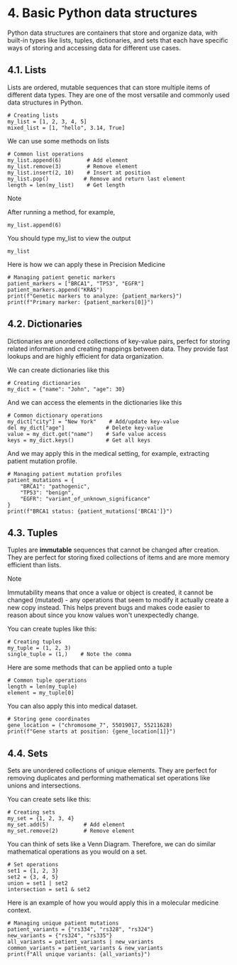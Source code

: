 # 4. Basic Python data structures 

Python data structures are containers that store and organize data, with built-in types like lists, tuples, dictionaries, and sets that each have specific ways of storing and accessing data for different use cases.

## 4.1. Lists

Lists are ordered, mutable sequences that can store multiple items of different data types. They are one of the most versatile and commonly used data structures in Python.

```
# Creating lists
my_list = [1, 2, 3, 4, 5]
mixed_list = [1, "hello", 3.14, True]
```

We can use some methods on lists

```
# Common list operations
my_list.append(6)        # Add element
my_list.remove(3)        # Remove element
my_list.insert(2, 10)    # Insert at position
my_list.pop()           # Remove and return last element
length = len(my_list)    # Get length
```

> [!NOTE]  
> After running a method, for example,
>
> ```
> my_list.append(6)
> ```
>
> You should type my_list to view the output
>
> ```
> my_list
> ```

Here is how we can apply these in Precision Medicine

```
# Managing patient genetic markers
patient_markers = ["BRCA1", "TP53", "EGFR"]
patient_markers.append("KRAS")
print(f"Genetic markers to analyze: {patient_markers}")
print(f"Primary marker: {patient_markers[0]}")
```

## 4.2. Dictionaries

Dictionaries are unordered collections of key-value pairs, perfect for storing related information and creating mappings between data. They provide fast lookups and are highly efficient for data organization.

We can create dictionaries like this

```
# Creating dictionaries
my_dict = {"name": "John", "age": 30}
```

And we can access the elements in the dictionaries like this

```
# Common dictionary operations
my_dict["city"] = "New York"    # Add/update key-value
del my_dict["age"]             # Delete key-value
value = my_dict.get("name")    # Safe value access
keys = my_dict.keys()          # Get all keys
```

And we may apply this in the medical setting, for example, extracting patient mutation profile. 

```
# Managing patient mutation profiles
patient_mutations = {
    "BRCA1": "pathogenic",
    "TP53": "benign",
    "EGFR": "variant_of_unknown_significance"
}
print(f"BRCA1 status: {patient_mutations['BRCA1']}")
```

## 4.3. Tuples

Tuples are **immutable** sequences that cannot be changed after creation. They are perfect for storing fixed collections of items and are more memory efficient than lists.

> [!NOTE]  
> Immutability means that once a value or object is created, it cannot be changed (mutated) - any operations that seem to modify it actually create a new copy instead. This helps prevent bugs and makes code easier to reason about since you know values won't unexpectedly change.

You can create tuples like this:

```
# Creating tuples
my_tuple = (1, 2, 3)
single_tuple = (1,)    # Note the comma
```

Here are some methods that can be applied onto a tuple

```
# Common tuple operations
length = len(my_tuple)
element = my_tuple[0]
```

You can also apply this into medical dataset.

```
# Storing gene coordinates
gene_location = ("chromosome_7", 55019017, 55211628)
print(f"Gene starts at position: {gene_location[1]}")
```

## 4.4. Sets

Sets are unordered collections of unique elements. They are perfect for removing duplicates and performing mathematical set operations like unions and intersections.

You can create sets like this:

```
# Creating sets
my_set = {1, 2, 3, 4}
my_set.add(5)           # Add element
my_set.remove(2)        # Remove element
```

You can think of sets like a Venn Diagram. Therefore, we can do similar mathematical operations as you would on a set. 

```
# Set operations
set1 = {1, 2, 3}
set2 = {3, 4, 5}
union = set1 | set2
intersection = set1 & set2
```

Here is an example of how you would apply this in a molecular medicine context. 

```
# Managing unique patient mutations
patient_variants = {"rs334", "rs328", "rs324"}
new_variants = {"rs324", "rs335"}
all_variants = patient_variants | new_variants
common_variants = patient_variants & new_variants
print(f"All unique variants: {all_variants}")
```

